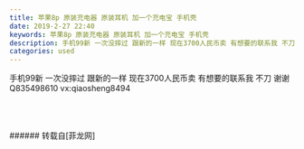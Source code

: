 ```yaml
---
title: 苹果8p 原装充电器 原装耳机 加一个充电宝 手机壳
date: 2019-2-27 22:40
keywords: 苹果8p 原装充电器 原装耳机 加一个充电宝 手机壳
description: 手机99新 一次没摔过 跟新的一样 现在3700人民币卖 有想要的联系我 不刀 谢谢 Q835498610 vx:qiaosheng8494
categories: used
---
```

<td class="t_f" id="postmessage_3126019">

手机99新 一次没摔过 跟新的一样 现在3700人民币卖 有想要的联系我 不刀 谢谢 Q835498610 vx:qiaosheng8494<br/>
<img alt="" border="0" class="zoom" data-cf-modified-6c1042dd880552b4b4a91a2a-="" file="http://www.flw.ph/data/appbyme/upload/image/201902/27/TXpcoM79wmLw.jpg" id="aimg_PSYOS" lazyloadthumb="1" onclick="" onmouseover="" src="http://www.flw.ph/data/appbyme/upload/image/201902/27/TXpcoM79wmLw.jpg"/><br/>
<br/>
<img alt="" border="0" class="zoom" data-cf-modified-6c1042dd880552b4b4a91a2a-="" file="http://www.flw.ph/data/appbyme/upload/image/201902/27/ZJOCIyYzl8yB.jpg" id="aimg_w36c7" lazyloadthumb="1" onclick="" onmouseover="" src="http://www.flw.ph/data/appbyme/upload/image/201902/27/ZJOCIyYzl8yB.jpg"/><br/>
<br/>
<img alt="" border="0" class="zoom" data-cf-modified-6c1042dd880552b4b4a91a2a-="" file="http://www.flw.ph/data/appbyme/upload/image/201902/27/1aBtsUo0pYtV.jpg" id="aimg_a8TGG" lazyloadthumb="1" onclick="" onmouseover="" src="http://www.flw.ph/data/appbyme/upload/image/201902/27/1aBtsUo0pYtV.jpg"/><br/>
<br/>
</td>
###### 转载自[菲龙网]